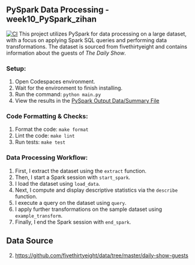 ## PySpark Data Processing - week10_PySpark_zihan
[![CI](https://github.com/zihanxiao23/week10_PySpark_zihan/actions/workflows/cicd.yml/badge.svg)](https://github.com/zihanxiao23/week10_PySpark_zihan/actions/workflows/cicd.yml)
This project utilizes PySpark for data processing on a large dataset, with a focus on applying Spark SQL queries and performing data transformations. The dataset is sourced from fivethirtyeight and contains information about the guests of *The Daily Show*.

### Setup:

1. Open Codespaces environment.
2. Wait for the environment to finish installing.
3. Run the command: `python main.py`
4. View the results in the [PySpark Output Data/Summary File](pyspark_output.md)

### Code Formatting & Checks:

1. Format the code: `make format`
2. Lint the code: `make lint`
3. Run tests: `make test`

### Data Processing Workflow:

1. First, I extract the dataset using the `extract` function.
2. Then, I start a Spark session with `start_spark`.
3. I load the dataset using `load_data`.
4. Next, I compute and display descriptive statistics via the `describe` function.
5. I execute a query on the dataset using `query`.
6. I apply further transformations on the sample dataset using `example_transform`.
7. Finally, I end the Spark session with `end_spark`.

## Data Source
2. https://github.com/fivethirtyeight/data/tree/master/daily-show-guests
